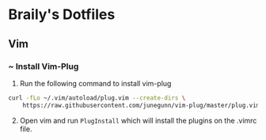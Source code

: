 # Braily's Dotfiles

## Vim

### ~ Install Vim-Plug

1. Run the following command to install vim-plug
```bash
curl -fLo ~/.vim/autoload/plug.vim --create-dirs \
    https://raw.githubusercontent.com/junegunn/vim-plug/master/plug.vim
```
2. Open vim and run `PlugInstall` which will install the plugins on the .vimrc file.

